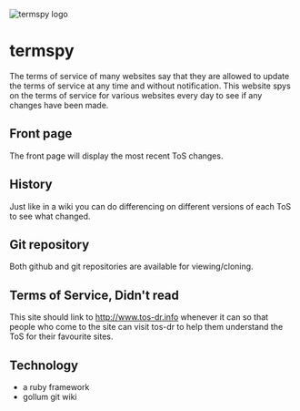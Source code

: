 ![termspy logo](http://i.imgur.com/pAFQk.png)

termspy
=======

The terms of service of many websites say that they are allowed to update the terms of service at any time and without notification.  This website spys on the terms of service for various websites every day to see if any changes have been made.

## Front page

The front page will display the most recent ToS changes.

## History

Just like in a wiki you can do differencing on different versions of each ToS to see what changed.

## Git repository

Both github and git repositories are available for viewing/cloning.

## Terms of Service, Didn't read

This site should link to http://www.tos-dr.info whenever it can so that people who come to the site can visit tos-dr to help them understand the ToS for their favourite sites.

## Technology

* a ruby framework
* gollum git wiki
